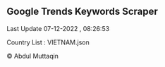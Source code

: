 

## Google Trends Keywords Scraper 
 
Last Update 07-12-2022 , 08:26:53

Country List :
VIETNAM.json



© Abdul Muttaqin 

